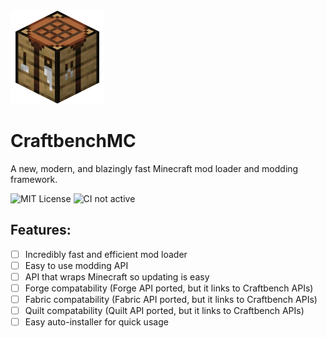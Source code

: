 <img src="CraftingTable.png" alt="CraftbenchMC Logo (Crafting Table)" width="150" />

# CraftbenchMC
A new, modern, and blazingly fast Minecraft mod loader and modding framework.

![MIT License](https://img.shields.io/static/v1?label=License&message=MIT&color=success&style=for-the-badge)
![CI not active](https://img.shields.io/static/v1?label=CI&message=Inactive&color=critical&style=for-the-badge)

## Features:
- [ ] Incredibly fast and efficient mod loader
- [ ] Easy to use modding API
- [ ] API that wraps Minecraft so updating is easy
- [ ] Forge compatability (Forge API ported, but it links to Craftbench APIs)
- [ ] Fabric compatability (Fabric API ported, but it links to Craftbench APIs)
- [ ] Quilt compatability (Quilt API ported, but it links to Craftbench APIs)
- [ ] Easy auto-installer for quick usage

